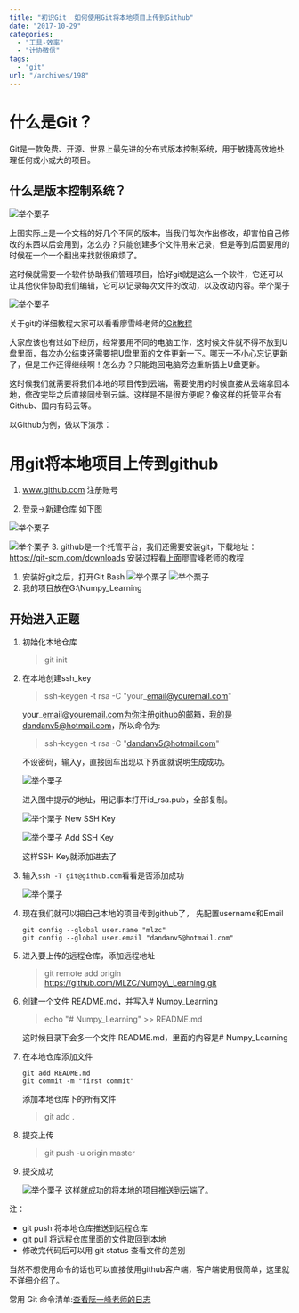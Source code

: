 ```yaml
---
title: "初识Git  如何使用Git将本地项目上传到Github"
date: "2017-10-29"
categories: 
  - "工具-效率"
  - "计协微信"
tags: 
  - "git"
url: "/archives/198"
---
```


# 什么是Git？

Git是一款免费、开源、世界上最先进的分布式版本控制系统，用于敏捷高效地处理任何或小或大的项目。

## 什么是版本控制系统？

![举个栗子](https://image.i-ll.cc//uPic/20200611/OFmNdy.png?imageMogr2/auto-orient/blur/1x0/quality/75|watermark/2/text/WmhhbyBDaGnigJhzIEJsb2c=/font/dGltZXMgbmV3IHJvbWFu/fontsize/240/fill/IzAwMDAwMA==/dissolve/75/gravity/SouthEast/dx/10/dy/10|imageslim)

上图实际上是一个文档的好几个不同的版本，当我们每次作出修改，却害怕自己修改的东西以后会用到，怎么办？只能创建多个文件用来记录，但是等到后面要用的时候在一个一个翻出来找就很麻烦了。

这时候就需要一个软件协助我们管理项目，恰好git就是这么一个软件，它还可以让其他伙伴协助我们编辑，它可以记录每次文件的改动，以及改动内容。举个栗子

![举个栗子](https://image.i-ll.cc//uPic/20200611/MsWymh.png?imageMogr2/auto-orient/blur/1x0/quality/75|watermark/2/text/WmhhbyBDaGnigJhzIEJsb2c=/font/dGltZXMgbmV3IHJvbWFu/fontsize/240/fill/IzAwMDAwMA==/dissolve/75/gravity/SouthEast/dx/10/dy/10|imageslim)

关于git的详细教程大家可以看看廖雪峰老师的[Git教程](https://www.liaoxuefeng.com/wiki/0013739516305929606dd18361248578c67b8067c8c017b000)

大家应该也有过如下经历，经常要用不同的电脑工作，这时候文件就不得不放到U盘里面，每次办公结束还需要把U盘里面的文件更新一下。哪天一不小心忘记更新了，但是工作还得继续啊！怎么办？只能跑回电脑旁边重新插上U盘更新。

这时候我们就需要将我们本地的项目传到云端，需要使用的时候直接从云端拿回本地，修改完毕之后直接同步到云端。这样是不是很方便呢？像这样的托管平台有Github、国内有码云等。

以Github为例，做以下演示：

# 用git将本地项目上传到github

1. www.github.com 注册账号
    
2. 登录->新建仓库 如下图
    

![举个栗子](https://image.i-ll.cc//uPic/20200611/7l9U1B.png?imageMogr2/auto-orient/blur/1x0/quality/75|watermark/2/text/WmhhbyBDaGnigJhzIEJsb2c=/font/dGltZXMgbmV3IHJvbWFu/fontsize/240/fill/IzAwMDAwMA==/dissolve/75/gravity/SouthEast/dx/10/dy/10|imageslim)

![举个栗子](https://image.i-ll.cc//uPic/20200611/uTp4t5.png?imageMogr2/auto-orient/blur/1x0/quality/75|watermark/2/text/WmhhbyBDaGnigJhzIEJsb2c=/font/dGltZXMgbmV3IHJvbWFu/fontsize/240/fill/IzAwMDAwMA==/dissolve/75/gravity/SouthEast/dx/10/dy/10|imageslim) 3. github是一个托管平台，我们还需要安装git，下载地址：https://git-scm.com/downloads 安装过程看上面廖雪峰老师的教程

1. 安装好git之后，打开Git Bash ![举个栗子](https://image.i-ll.cc//uPic/20200611/VlIeMK.png?imageMogr2/auto-orient/blur/1x0/quality/75|watermark/2/text/WmhhbyBDaGnigJhzIEJsb2c=/font/dGltZXMgbmV3IHJvbWFu/fontsize/240/fill/IzAwMDAwMA==/dissolve/75/gravity/SouthEast/dx/10/dy/10|imageslim) ![举个栗子](https://image.i-ll.cc//uPic/20200611/Xbx9N4.png?imageMogr2/auto-orient/blur/1x0/quality/75|watermark/2/text/WmhhbyBDaGnigJhzIEJsb2c=/font/dGltZXMgbmV3IHJvbWFu/fontsize/240/fill/IzAwMDAwMA==/dissolve/75/gravity/SouthEast/dx/10/dy/10|imageslim)
2. 我的项目放在G:\\Numpy\_Learning

## 开始进入正题

1. 初始化本地仓库
    
    > git init
    
2. 在本地创建ssh\_key
    
    > ssh-keygen -t rsa -C "your\_email@youremail.com"
    
    your\_email@youremail.com为你注册github的邮箱，我的是dandanv5@hotmail.com，所以命令为:
    
    > ssh-keygen -t rsa -C "dandanv5@hotmail.com"
    
    不设密码，输入y，直接回车出现以下界面就说明生成成功。
    
    ![举个栗子](https://image.i-ll.cc//uPic/20200611/5ZINwu.png?imageMogr2/auto-orient/blur/1x0/quality/75|watermark/2/text/WmhhbyBDaGnigJhzIEJsb2c=/font/dGltZXMgbmV3IHJvbWFu/fontsize/240/fill/IzAwMDAwMA==/dissolve/75/gravity/SouthEast/dx/10/dy/10|imageslim)
    
    进入图中提示的地址，用记事本打开id\_rsa.pub，全部复制。
    
    ![举个栗子](https://image.i-ll.cc//uPic/20200611/9AnEqM.png?imageMogr2/auto-orient/blur/1x0/quality/75|watermark/2/text/WmhhbyBDaGnigJhzIEJsb2c=/font/dGltZXMgbmV3IHJvbWFu/fontsize/240/fill/IzAwMDAwMA==/dissolve/75/gravity/SouthEast/dx/10/dy/10|imageslim) New SSH Key
    
    ![举个栗子](https://image.i-ll.cc//uPic/20200611/Htgjrg.png?imageMogr2/auto-orient/blur/1x0/quality/75|watermark/2/text/WmhhbyBDaGnigJhzIEJsb2c=/font/dGltZXMgbmV3IHJvbWFu/fontsize/240/fill/IzAwMDAwMA==/dissolve/75/gravity/SouthEast/dx/10/dy/10|imageslim) Add SSH Key
    
    这样SSH Key就添加进去了
    
3. 输入`ssh -T git@github.com`看看是否添加成功
    
    ![举个栗子](https://image.i-ll.cc//uPic/20200611/0Ui5Lb.png?imageMogr2/auto-orient/blur/1x0/quality/75|watermark/2/text/WmhhbyBDaGnigJhzIEJsb2c=/font/dGltZXMgbmV3IHJvbWFu/fontsize/240/fill/IzAwMDAwMA==/dissolve/75/gravity/SouthEast/dx/10/dy/10|imageslim)
    
4. 现在我们就可以把自己本地的项目传到github了， 先配置username和Email
    
    ```null
    git config --global user.name "mlzc"
    git config --global user.email "dandanv5@hotmail.com"
    ```
    
5. 进入要上传的远程仓库，添加远程地址
    
    > git remote add origin https://github.com/MLZC/Numpy\_Learning.git
    
6. 创建一个文件 README.md，并写入# Numpy\_Learning
    
    > echo "# Numpy\_Learning" >> README.md
    
    这时候目录下会多一个文件 README.md，里面的内容是# Numpy\_Learning
    
7. 在本地仓库添加文件
    
    ```null
    git add README.md
    git commit -m "first commit"
    ```
    
    添加本地仓库下的所有文件
    
    > git add .
    
8. 提交上传
    
    > git push -u origin master
    
9. 提交成功
    
    ![举个栗子](https://image.i-ll.cc//uPic/20200611/YBEfPX.png?imageMogr2/auto-orient/blur/1x0/quality/75|watermark/2/text/WmhhbyBDaGnigJhzIEJsb2c=/font/dGltZXMgbmV3IHJvbWFu/fontsize/240/fill/IzAwMDAwMA==/dissolve/75/gravity/SouthEast/dx/10/dy/10|imageslim) 这样就成功的将本地的项目推送到云端了。
    

注：

- git push 将本地仓库推送到远程仓库
- git pull 将远程仓库里面的文件取回到本地
- 修改完代码后可以用 git status 查看文件的差别

当然不想使用命令的话也可以直接使用github客户端，客户端使用很简单，这里就不详细介绍了。

常用 Git 命令清单:[查看阮一峰老师的日志](http://www.ruanyifeng.com/blog/2015/12/git-cheat-sheet.html)
